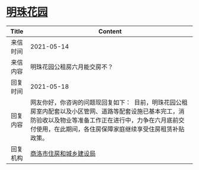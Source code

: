 # <a href="http://www.shangluo.gov.cn/zmhd/ldxxxx.jsp?urltype=leadermail.LeaderMailContentUrl&wbtreeid=1112&leadermailid=7241">明珠花园</a>
| Title |                                                    Content                                                    |
|:-----:|---------------------------------------------------------------------------------------------------------------|
| 来信时间  | 2021-05-14                                                                                                    |
| 来信内容  | 明珠花园公租房六月能交房不？                                                                                                |
| 回复时间  | 2021-05-18                                                                                                    |
| 回复内容  | 网友你好，你咨询的问题现回复如下：  目前，明珠花园公租房室内配套以及小区管网、道路等配套设施已基本完工，消防验收以及物业等准备工作正在进行中，力争在六月底前交付使用，在此期间，各住房保障家庭继续享受住房租赁补贴政策。 |
| 回复机构  | <a href="../../categories/agencies/商洛市住房和城乡建设局.md">商洛市住房和城乡建设局</a>                                            |